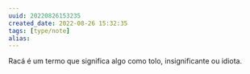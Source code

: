 ```yaml
---
uuid: 20220826153235
created_date: 2022-08-26 15:32:35
tags: [type/note]
alias:
---
```

Racá é um termo que significa algo como tolo, insignificante ou idiota.



